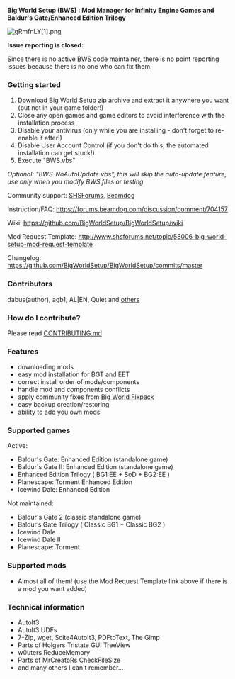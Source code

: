 **Big World Setup (BWS) : Mod Manager for Infinity Engine Games and Baldur's Gate/Enhanced Edition Trilogy**

![gRmfnLY[1].png](<https://github.com/BigWorldSetup/BigWorldSetup/raw/master/App/Pics/Preview.png>)

**Issue reporting is closed:**

Since there is no active BWS code maintainer, there is no point reporting issues because there is no one who can fix them.

### Getting started ###

1. [Download](<https://github.com/BigWorldSetup/BigWorldSetup/archive/master.zip>) Big World Setup zip archive and extract it anywhere you want (but not in your game folder!)
2. Close any open games and game editors to avoid interference with the installation process
3. Disable your antivirus (only while you are installing - don't forget to re-enable it after!)
4. Disable User Account Control (if you don't do this, the automated installation can get stuck!)
5. Execute "BWS.vbs"

*Optional: "BWS-NoAutoUpdate.vbs", this will skip the auto-update feature, use only when you modify BWS files or testing*

Community support: [SHSForums](<http://www.shsforums.net/topic/56670-big-world-setup-an-attempt-to-update-the-program>), [Beamdog](<https://forums.beamdog.com/discussion/44476/tool-big-world-setup-bws-mod-manager-for-baldurs-gate-enhanced-edition-trilogy-for-windows/p1>)

Instruction/FAQ: <https://forums.beamdog.com/discussion/comment/704157>

Wiki: <https://github.com/BigWorldSetup/BigWorldSetup/wiki>

Mod Request Template: <http://www.shsforums.net/topic/58006-big-world-setup-mod-request-template>

Changelog: <https://github.com/BigWorldSetup/BigWorldSetup/commits/master>

### Contributors ###

dabus(author), agb1, AL|EN, Quiet and [others](<https://github.com/BigWorldSetup/BigWorldSetup/graphs/contributors>)


### How do I contribute? ###
Please read [CONTRIBUTING.md](<https://github.com/BigWorldSetup/BigWorldSetup/blob/master/CONTRIBUTING.md>)


### Features ###

- downloading mods
- easy mod installation for BGT and EET
- correct install order of mods/components
- handle mod and components conflicts
- apply community fixes from [Big World Fixpack](<https://github.com/BiGWorldProject/BiG-World-Fixpack>)
- easy backup creation/restoring
- ability to add you own mods

### Supported games ###

Active:

- Baldur's Gate: Enhanced Edition (standalone game)
- Baldur's Gate II: Enhanced Edition (standalone game)
- Enhanced Edition Trilogy ( BG1:EE + SoD + BG2:EE )
- Planescape: Torment Enhanced Edition
- Icewind Dale: Enhanced Edition

Not maintained:

- Baldur's Gate 2 (classic standalone game)
- Baldur’s Gate Trilogy ( Classic BG1 + Classic BG2 )
- Icewind Dale
- Icewind Dale II
- Planescape: Torment

### Supported mods ###

- Almost all of them! (use the Mod Request Template link above if there is a mod you want added)

### Technical information

- AutoIt3
- AutoIt3 UDFs
- 7-Zip, wget, Scite4AutoIt3, PDFtoText, The Gimp
- Parts of Holgers Tristate GUI TreeView
- w0uters ReduceMemory
- Parts of MrCreatoRs CheckFileSize
- and many others I can't remember...
